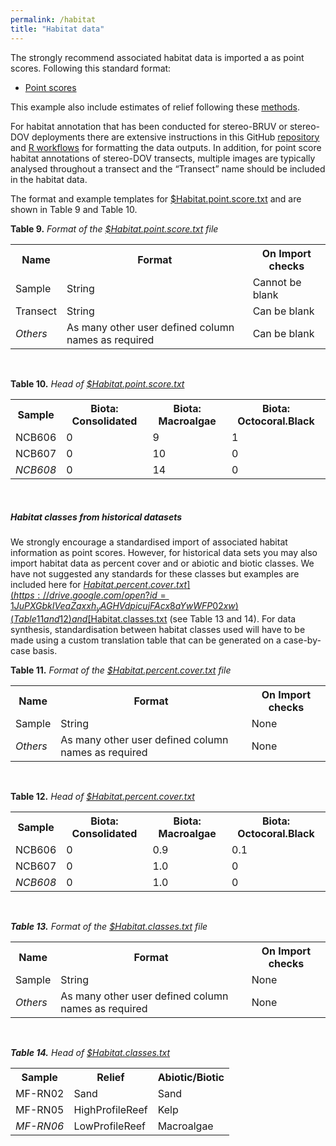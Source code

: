 ```yaml
---
permalink: /habitat
title: "Habitat data"
---
```

The strongly recommend associated habitat data is imported a as point scores. Following this standard format:

* [Point scores](https://drive.google.com/open?id=1wt48ftW7r_s4hIR3071Y8Dw6QSCIEY5ox0SVW_wrIwM)

This example also include estimates of relief following these [methods](https://github.com/TimLanglois/HabitatAnnotation/blob/master/README.md). 

For habitat annotation that has been conducted for stereo-BRUV or stereo-DOV deployments there are extensive instructions in this GitHub [repository](https://github.com/TimLanglois/HabitatAnnotation) and [R workflows](https://github.com/TimLanglois/HabitatAnnotation/blob/master/RWorkflow.md) for formatting the data outputs. In addition, for point score habitat annotations of stereo-DOV transects, multiple images are typically analysed throughout a transect and the “Transect” name should be included in the habitat data.

The format and example templates for [$Habitat.point.score.txt](https://drive.google.com/open?id=1wt48ftW7r_s4hIR3071Y8Dw6QSCIEY5ox0SVW_wrIwM) and are shown in Table 9 and Table 10. 

**Table 9.** <i>Format of the [$Habitat.point.score.txt](https://drive.google.com/open?id=1wt48ftW7r_s4hIR3071Y8Dw6QSCIEY5ox0SVW_wrIwM) file</i>
<table class="simpleTable">
  <tr>
    <th>Name</th>
    <th>Format</th> 
    <th>On Import checks</th>
  </tr>
  <tr>
    <td>Sample</td>
    <td>String</td>
    <td>Cannot be blank</td>
  </tr>
  <tr>
    <td>Transect</td>
    <td>String</td>
    <td>Can be blank</td>
  </tr>
  <tr>
    <td><i>Others</i></td>
    <td>As many other user defined column names as required</td>
    <td>Can be blank</td>
  </tr>
</table>
<br>

**Table 10.** <i>Head of [$Habitat.point.score.txt](https://drive.google.com/open?id=1wt48ftW7r_s4hIR3071Y8Dw6QSCIEY5ox0SVW_wrIwM)</i>
<table class="simpleTable">
  <tr>
    <th>Sample</th>
    <th>Biota: Consolidated</th>
    <th>Biota: Macroalgae</th> 
    <th>Biota: Octocoral.Black</th>
  </tr>
  <tr>
    <td>NCB606</td>
    <td>0</td>
    <td>9</td>
    <td>1</td>
  </tr>
  <tr>
    <td>NCB607</td>
    <td>0</td>
    <td>10</td>
    <td>0</td>
  </tr>
  <tr>
    <td><i>NCB608</i></td>
    <td>0</td>
    <td>14</td>
    <td>0</td>
  </tr>
</table>
<br>

##### <a name="Habitat-classes-from-historical-datasets"></a>Habitat classes from historical datasets
We strongly encourage a standardised import of associated habitat information as point scores. However, for historical data sets you may also import habitat data as percent cover and or abiotic and biotic classes. We have not suggested any standards for these classes but examples are included here for [$Habitat.percent.cover.txt](https://drive.google.com/open?id=1JuPXGbkIVeaZqxxh_yAGHVdpicujFAcx8aYwWFP02xw) (Table 11 and 12) and  [$Habitat.classes.txt](https://drive.google.com/open?id=1Y9Ut5UOwHB5gvua8xWXNTlNERgAi26aypDkrAISXIHY) (see Table 13 and 14). For data synthesis, standardisation between habitat classes used will have to be made using a custom translation table that can be generated on a case-by-case basis.

**Table 11.** <i>Format of the [$Habitat.percent.cover.txt](https://drive.google.com/open?id=1JuPXGbkIVeaZqxxh_yAGHVdpicujFAcx8aYwWFP02xw) file</i>
<table class="simpleTable">
  <tr>
    <th>Name</th>
    <th>Format</th> 
    <th>On Import checks</th>
  </tr>
  <tr>
    <td>Sample</td>
    <td>String</td>
    <td>None</td>
  </tr>
  <tr>
    <td><i>Others</i></td>
    <td>As many other user defined column names as required</td>
    <td>None</td>
  </tr>
</table>
<br>

**Table 12.** <i>Head of [$Habitat.percent.cover.txt](https://drive.google.com/open?id=1JuPXGbkIVeaZqxxh_yAGHVdpicujFAcx8aYwWFP02xw)
<table class="simpleTable">
  <tr>
    <th>Sample</th>
    <th>Biota: Consolidated</th>
    <th>Biota: Macroalgae</th> 
    <th>Biota: Octocoral.Black</th>
  </tr>
  <tr>
    <td>NCB606</td>
    <td>0</td>
    <td>0.9</td>
    <td>0.1</td>
  </tr>
  <tr>
    <td>NCB607</td>
    <td>0</td>
    <td>1.0</td>
    <td>0</td>
  </tr>
  <tr>
    <td><i>NCB608</i></td>
    <td>0</td>
    <td>1.0</td>
    <td>0</td>
  </tr>
</table>
<br>
  
**Table 13.** <i>Format of the [$Habitat.classes.txt](https://drive.google.com/open?id=1Y9Ut5UOwHB5gvua8xWXNTlNERgAi26aypDkrAISXIHY) file</i>
<table class="simpleTable">
  <tr>
    <th>Name</th>
    <th>Format</th> 
    <th>On Import checks</th>
  </tr>
  <tr>
    <td>Sample</td>
    <td>String</td>
    <td>None</td>
  </tr>
  <tr>
    <td><i>Others</i></td>
    <td>As many other user defined column names as required</td>
    <td>None</td>
  </tr>
</table>
<br>
  
**Table 14.** <i>Head of [$Habitat.classes.txt](https://drive.google.com/open?id=1Y9Ut5UOwHB5gvua8xWXNTlNERgAi26aypDkrAISXIHY)</i>
<table class="simpleTable">
  <tr>
    <th>Sample</th>
    <th>Relief</th>
    <th>Abiotic/Biotic</th> 
  </tr>
  <tr>
    <td>MF-RN02</td>
    <td>Sand</td>
    <td>Sand</td>
  </tr>
  <tr>
    <td>MF-RN05</td>
    <td>HighProfileReef</td>
    <td>Kelp</td>
  </tr>
  <tr>
    <td><i>MF-RN06</i></td>
    <td>LowProfileReef</td>
    <td>Macroalgae</td>
  </tr>
</table>
<br>
